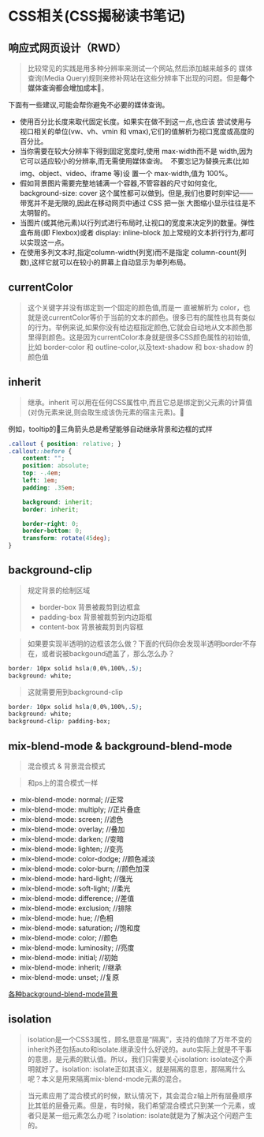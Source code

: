 # CSS相关(CSS揭秘读书笔记)

## 响应式网页设计（RWD）
>比较常见的实践是用多种分辨率来测试一个网站,然后添加越来越多的 媒体查询(Media Query)规则来修补网站在这些分辨率下出现的问题。但是**每个媒体查询都会增加成本**。

下面有一些建议,可能会帮你避免不必要的媒体查询。
* 使用百分比长度来取代固定长度。如果实在做不到这一点,也应该 尝试使用与视口相关的单位(vw、vh、vmin 和 vmax),它们的值解析为视口宽度或高度的百分比。
* 当你需要在较大分辨率下得到固定宽度时,使用 max-width而不是 width,因为它可以适应较小的分辨率,而无需使用媒体查询。
 不要忘记为替换元素(比如 img、object、video、iframe 等)设 置一个 max-width,值为 100%。
* 假如背景图片需要完整地铺满一个容器,不管容器的尺寸如何变化, background-size: cover 这个属性都可以做到。但是,我们也要时刻牢记——带宽并不是无限的,因此在移动网页中通过 CSS 把一张 大图缩小显示往往是不太明智的。
* 当图片(或其他元素)以行列式进行布局时,让视口的宽度来决定列的数量。弹性盒布局(即 Flexbox)或者 display: inline-block 加上常规的文本折行行为,都可以实现这一点。
* 在使用多列文本时,指定column-width(列宽)而不是指定 column-count(列数),这样它就可以在较小的屏幕上自动显示为单列布局。

## currentColor
>这个关键字并没有绑定到一个固定的颜色值,而是一 直被解析为 color，也就是说currentColor等价于当前的文本的颜色。很多已有的属性也具有类似的行为。举例来说,如果你没有给边框指定颜色,它就会自动地从文本颜色那里得到颜色。这是因为currentColor本身就是很多CSS颜色属性的初始值,比如 border-color 和 outline-color,以及text-shadow 和 box-shadow 的颜色值

## inherit
>继承。inherit 可以用在任何CSS属性中,而且它总是绑定到父元素的计算值(对伪元素来说,则会取生成该伪元素的宿主元素)。

例如，tooltip的三角箭头总是希望能够自动继承背景和边框的式样
```css
.callout { position: relative; }
.callout::before { 
    content: "";
    position: absolute;
    top: -.4em; 
    left: 1em; 
    padding: .35em; 

    background: inherit; 
    border: inherit; 

    border-right: 0; 
    border-bottom: 0; 
    transform: rotate(45deg);
}
```

## background-clip
> 规定背景的绘制区域
> * border-box	背景被裁剪到边框盒
> * padding-box	背景被裁剪到内边距框
> * content-box	背景被裁剪到内容框

>如果要实现半透明的边框该怎么做？下面的代码你会发现半透明border不存在，或者说被backgound遮盖了，那么怎么办？
```css
border: 10px solid hsla(0,0%,100%,.5);
background: white;
```
>这就需要用到background-clip
```css
border: 10px solid hsla(0,0%,100%,.5);
background: white;
background-clip: padding-box;
```

## mix-blend-mode & background-blend-mode
> 混合模式 & 背景混合模式

>和ps上的混合模式一样

* mix-blend-mode: normal;          //正常
* mix-blend-mode: multiply;        //正片叠底
* mix-blend-mode: screen;          //滤色
* mix-blend-mode: overlay;         //叠加
* mix-blend-mode: darken;          //变暗
* mix-blend-mode: lighten;         //变亮
* mix-blend-mode: color-dodge;     //颜色减淡
* mix-blend-mode: color-burn;      //颜色加深
* mix-blend-mode: hard-light;      //强光
* mix-blend-mode: soft-light;      //柔光
* mix-blend-mode: difference;      //差值
* mix-blend-mode: exclusion;       //排除
* mix-blend-mode: hue;             //色相
* mix-blend-mode: saturation;      //饱和度
* mix-blend-mode: color;           //颜色
* mix-blend-mode: luminosity;      //亮度
* mix-blend-mode: initial;         //初始
* mix-blend-mode: inherit;         //继承
* mix-blend-mode: unset;           //复原

[各种background-blend-mode背景](http://bennettfeely.com/gradients/)

## isolation
> isolation是一个CSS3属性，顾名思意是“隔离”，支持的值除了万年不变的inherit外还包括auto和isolate.继承没什么好说的。auto实际上就是不干事的意思，是元素的默认值。所以，我们只需要关心isolation: isolate这个声明就好了。isolation: isolate正如其语义，就是隔离的意思，那隔离什么呢？本义是用来隔离mix-blend-mode元素的混合。

>当元素应用了混合模式的时候，默认情况下，其会混合z轴上所有层叠顺序比其低的层叠元素。但是，有时候，我们希望混合模式只到某一个元素，或者只是某一组元素怎么办呢？isolation: isolate就是为了解决这个问题产生的。